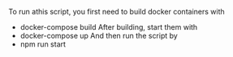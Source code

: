 To run athis script, you first need to build docker containers with
- docker-compose build
After building, start them with
- docker-compose up
And then run the script by
- npm run start